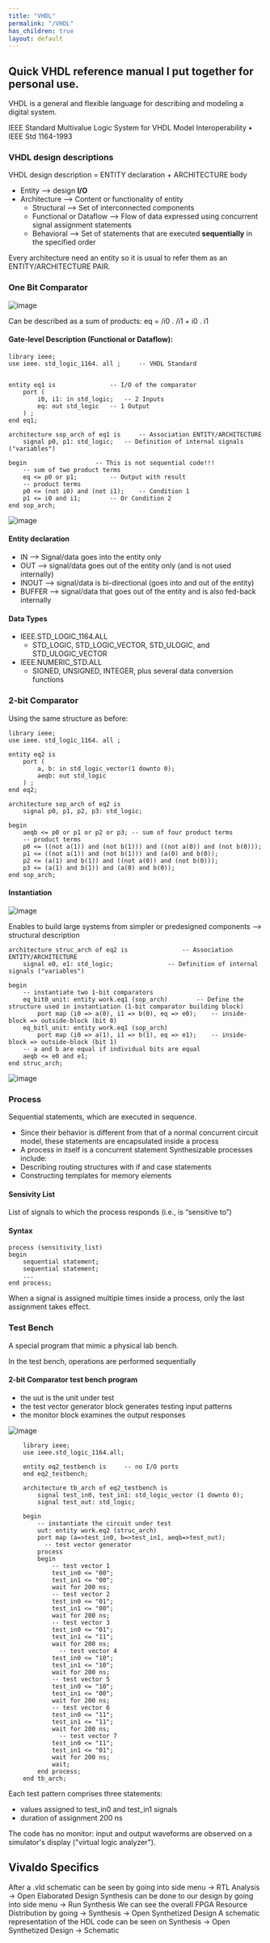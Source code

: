 ```yaml
---
title: "VHDL"
permalink: "/VHDL"
has_children: true
layout: default
---
```


## Quick VHDL reference manual I put together for personal use. 

VHDL is a general and flexible language for describing and modeling a digital system.

IEEE Standard Multivalue Logic System for VHDL Model Interoperability
• IEEE Std 1164-1993

### VHDL design descriptions

VHDL design description = ENTITY declaration + ARCHITECTURE body

- Entity --> design **I/O**
- Architecture --> Content or functionality of entity
  - Structural --> Set of interconnected components
  - Functional or Dataflow --> Flow of data expressed using concurrent signal assignment statements
  - Behavioral --> Set of statements that are executed **sequentially** in the specified order

 Every architecture need an entity so it is usual to refer them as an ENTITY/ARCHITECTURE PAIR.

### One Bit Comparator

 ![image](https://github.com/Ninja-Spotted/Portefolio/assets/105322822/7fe8d577-14af-4efd-98d0-7a8b498cb999)

Can be described as a sum of products: eq = /i0 . /i1 + i0 . i1

#### Gate-level Description (Functional or Dataflow):

	library ieee;
	use ieee. std_logic_1164. all ;		-- VHDL Standard


	entity eq1 is				-- I/O of the comparator
		port (
			i0, i1: in std_logic;	-- 2 Inputs
			eq: out std_logic	-- 1 Output
		) ;
	end eq1;

	architecture sop_arch of eq1 is		-- Association ENTITY/ARCHITECTURE
		signal p0, p1: std_logic;	-- Definition of internal signals ("variables")
	
	begin					-- This is not sequential code!!!
		-- sum of two product terms
		eq <= p0 or p1;			-- Output with result
		-- product terms
		p0 <= (not i0) and (not i1);	-- Condition 1
		p1 <= i0 and i1;		-- Or Condition 2
	end sop_arch;
 
![image](https://github.com/Ninja-Spotted/Portefolio/assets/105322822/52cedb30-cf90-42b5-ac8d-d0467b3d033f)

#### Entity declaration

- IN --> Signal/data goes into the entity only
- OUT --> signal/data goes out of the entity only (and is not used internally)
- INOUT --> signal/data is bi-directional (goes into and out of the entity)
- BUFFER --> signal/data that goes out of the entity and is also fed-back internally

#### Data Types
- IEEE.STD_LOGIC_1164.ALL
  - STD_LOGIC, STD_LOGIC_VECTOR, STD_ULOGIC, and STD_ULOGIC_VECTOR
- IEEE.NUMERIC_STD.ALL
  - SIGNED, UNSIGNED, INTEGER, plus several data conversion functions

### 2-bit Comparator

Using the same structure as before:

	library ieee;
	use ieee. std_logic_1164. all ;
 
	entity eq2 is
		port (
			a, b: in std_logic_vector(1 downto 0);
			aeqb: out std_logic
		) ;
	end eq2;
 
	architecture sop_arch of eq2 is
		signal p0, p1, p2, p3: std_logic;
 
	begin
		aeqb <= p0 or p1 or p2 or p3; -- sum of four product terms
		-- product terms
		p0 <= ((not a(1)) and (not b(1))) and ((not a(0)) and (not b(0)));
		p1 <= ((not a(1)) and (not b(1))) and (a(0) and b(0));
		p2 <= (a(1) and b(1)) and ((not a(0)) and (not b(0)));
		p3 <= (a(1) and b(1)) and (a(0) and b(0));
	end sop_arch;

#### Instantiation

![image](https://github.com/Ninja-Spotted/Portefolio/assets/105322822/6873aee8-53a5-4eb6-94d5-1c47544f67f2)

Enables to build large systems from simpler or predesigned components --> structural description

	architecture struc_arch of eq2 is				-- Association ENTITY/ARCHITECTURE
		signal e0, e1: std_logic;				-- Definition of internal signals ("variables")
	
	begin
		-- instantiate two 1-bit comparators
		eq_bit0_unit: entity work.eq1 (sop_arch)		-- Define the structure used in instantiation (1-bit comparator building block)
			port map (i0 => a(0), i1 => b(0), eq => e0);	-- inside-block => outside-block (bit 0)
		eq_bitl_unit: entity work.eq1 (sop_arch)
			port map (i0 => a(1), i1 => b(1), eq => e1);	-- inside-block => outside-block (bit 1)
		-- a and b are equal if individual bits are equal
		aeqb <= e0 and e1;
	end struc_arch;

![image](https://github.com/Ninja-Spotted/Portefolio/assets/105322822/8f83ae0e-4828-45a4-aa60-f10a43b82f2b)

### Process

Sequential statements, which are executed in sequence.
- Since their behavior is different from that of a normal concurrent circuit model, these statements are encapsulated inside a process
- A process in itself is a concurrent statement
Synthesizable processes include:
- Describing routing structures with if and case statements
- Constructing templates for memory elements

#### Sensivity List

List of signals to which the process responds (i.e., is “sensitive to”)

#### Syntax

	process (sensitivity_list)
	begin
		sequential statement;
		sequential statement;
		...
	end process;

When a signal is assigned multiple times inside a process, only the last assignment takes effect.

### Test Bench

A special program that mimic a physical lab bench.

In the test bench, operations are performed sequentially

#### 2-bit Comparator test bench program

- the uut is the unit under test
- the test vector generator block generates testing input patterns
- the monitor block examines the output responses

![image](https://github.com/Ninja-Spotted/Portefolio/assets/105322822/55da5306-874b-4bc6-be7c-593e314372e6)


		library ieee;
		use ieee.std_logic_1164.all;
  
		entity eq2_testbench is		-- no I/O ports
		end eq2_testbench;
  
		architecture tb_arch of eq2_testbench is
			signal test_in0, test_in1: std_logic_vector (1 downto 0);
			signal test_out: std_logic;
  
		begin
			-- instantiate the circuit under test
			uut: entity work.eq2 (struc_arch)
			port map (a=>test_in0, b=>test_in1, aeqb=>test_out);
			  -- test vector generator
			process
			begin
				-- test vector 1
				test_in0 <= "00";
				test_in1 <= "00";
				wait for 200 ns;
				-- test vector 2
				test_in0 <= "01";
				test_in1 <= "00";
				wait for 200 ns;
				-- test vector 3
				test_in0 <= "01";
				test_in1 <= "11";
				wait for 200 ns;
				  -- test vector 4
				test_in0 <= "10";
				test_in1 <= "10";
				wait for 200 ns;
				-- test vector 5
				test_in0 <= "10";
				test_in1 <= "00";
				wait for 200 ns;
				-- test vector 6
				test_in0 <= "11";
				test_in1 <= "11";
				wait for 200 ns;
				  -- test vector 7
				test_in0 <= "11";
				test_in1 <= "01";
				wait for 200 ns;
				wait;
			end process;
		end tb_arch;

Each test pattern comprises three statements:
- values assigned to test_in0 and test_in1 signals
- duration of assignment 200 ns

The code has no monitor: input and output waveforms are observed on a simulator's display ("virtual logic analyzer").


## Vivaldo Specifics

After a .vld schematic can be seen by going into side menu -> RTL Analysis -> Open Elaborated Design
Synthesis can be done to our design by going into side menu -> Run Synthesis
We can see the overall FPGA Resource Distribution by going -> Synthesis -> Open Synthetized Design
A schematic representation of the HDL code can be seen on Synthesis -> Open Synthetized Design -> Schematic
